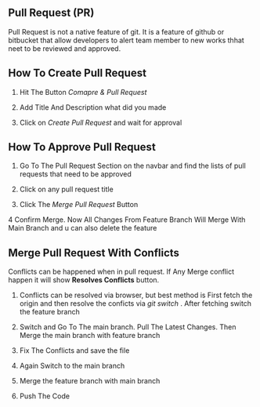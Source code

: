 ## Pull Request (PR)

Pull Request is not a native feature of git. It is a feature of github or bitbucket that allow developers to alert team
member to new works thhat neet to be reviewed and approved.



## How To Create Pull Request

1. Hit The Button *Comapre & Pull Request*

2. Add Title And Description what did you made

3. Click on *Create Pull Request* and wait for approval




## How To Approve Pull Request

1. Go To The Pull Request Section on the navbar and find the lists of pull requests that need to be approved

2. Click on any pull request title

3. Click The *Merge Pull Request* Button

4 Confirm Merge. Now All Changes From Feature Branch Will Merge With Main Branch and u can also delete the feature 




## Merge Pull Request With Conflicts 

Conflicts can be happened when in pull request. If Any Merge conflict happen it will show **Resolves Conflicts** button.

1. Conflicts can be resolved via browser, but best method is First fetch the origin and then resolve the conficts via *git switch <branch name>*. After
fetching switch the feature branch

2. Switch and Go To The main branch. Pull The Latest Changes. Then Merge the main branch with feature branch

3. Fix The Conflicts and save the file

4. Again Switch to the main branch

5. Merge the feature branch with main branch

5. Push The Code
